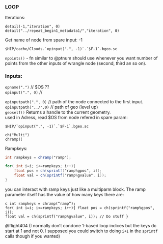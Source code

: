 

### LOOP
Iterations:
```
detail(-1,"iteration", 0)
detail("../repeat_begin1_metadata1/","iteration", 0)
```
Get name of node from spare input: -1
```
$HIP/cache/Clouds.`opinput(".", -1)`.`$F-1`.bgeo.sc
```

`npoints()` - fn similar to @ptnum should use whenever you want number of points from the other inputs of wrangle node (second, third an so on).  

### Inputs:

`opname(".")` // $OS ??  
`opinput(".", 0)` //   

`opinputpath(".", 0)`  // path of the node connected to the first input.  
`opinputpath("../",0)` // path of geo (level up)   
`geoself()`  Returns a handle to the current geometry.  
used in Adress, read $OS from node refered in spare param:
```
$HIP/`opinput(".", -1)`.`$F-1`.bgeo.sc
```


`ch("Multi")`  
`chramp()`  

Rampkeys:  
```glsl 
int rampkeys = chramp("ramp");

for( int i=i; i<=rampkeys; i++){
    float pos = ch(sprintf("ramp%gpos", i));
    float val = ch(sprintf("ramp%gvalue", i));
}
```

 you can interact with ramp keys just like a multiparm block. The ramp parameter itself has the value of how many keys there are:

```
c int rampkeys = chramp(“ramp”);
for( int i=i; i<=rampkeys; i++){ float pos = ch(sprintf("ramp%gpos", i)); 
float val = ch(sprintf("ramp%gvalue", i)); // Do stuff }
```
@flight404 (I normally don’t condone 1-based loop indices but the keys do start at 1 and not 0. I supposed you could switch to doing `i+1` in the `sprintf` calls though if you wanted)  
